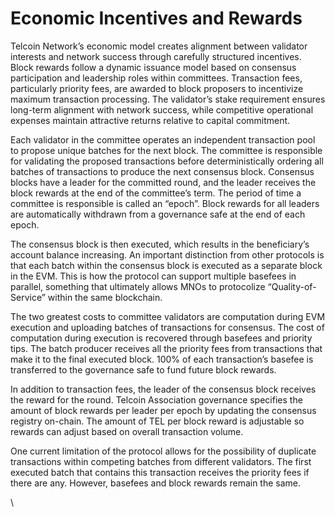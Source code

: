 # Economic Incentives and Rewards

Telcoin Network’s economic model creates alignment between validator interests and network success through carefully structured incentives. Block rewards follow a dynamic issuance model based on consensus participation and leadership roles within committees. Transaction fees, particularly priority fees, are awarded to block proposers to incentivize maximum transaction processing. The validator’s stake requirement ensures long-term alignment with network success, while competitive operational expenses maintain attractive returns relative to capital commitment.

Each validator in the committee operates an independent transaction pool to propose unique batches for the next block. The committee is responsible for validating the proposed transactions before deterministically ordering all batches of transactions to produce the next consensus block. Consensus blocks have a leader for the committed round, and the leader receives the block rewards at the end of the committee’s term. The period of time a committee is responsible is called an “epoch”. Block rewards for all leaders are automatically withdrawn from a governance safe at the end of each epoch.

The consensus block is then executed, which results in the beneficiary’s account balance increasing. An important distinction from other protocols is that each batch within the consensus block is executed as a separate block in the EVM. This is how the protocol can support multiple basefees in parallel, something that ultimately allows MNOs to protocolize “Quality-of-Service” within the same blockchain.

The two greatest costs to committee validators are computation during EVM execution and uploading batches of transactions for consensus. The cost of computation during execution is recovered through basefees and priority tips. The batch producer receives all the priority fees from transactions that make it to the final executed block. 100% of each transaction’s basefee is transferred to the governance safe to fund future block rewards.

In addition to transaction fees, the leader of the consensus block receives the reward for the round. Telcoin Association governance specifies the amount of block rewards per leader per epoch by updating the consensus registry on-chain. The amount of TEL per block reward is adjustable so rewards can adjust based on overall transaction volume.

One current limitation of the protocol allows for the possibility of duplicate transactions within competing batches from different validators. The first executed batch that contains this transaction receives the priority fees if there are any. However, basefees and block rewards remain the same.

\
